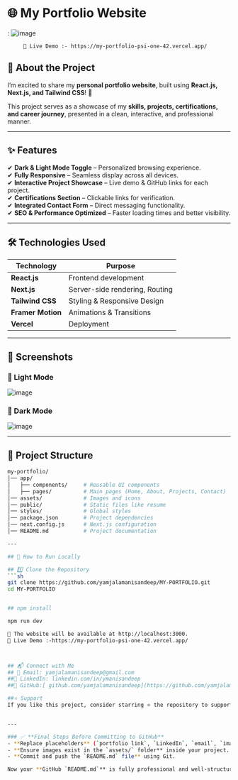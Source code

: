 # 🌐 My Portfolio Website  
 
: ![image](https://github.com/user-attachments/assets/70cccbba-d436-42d2-bd10-94a90dd1259f)
















         🔗 Live Demo :- https://my-portfolio-psi-one-42.vercel.app/

## 🚀 About the Project  
I’m excited to share my **personal portfolio website**, built using **React.js, Next.js, and Tailwind CSS**! 🚀  

This project serves as a showcase of my **skills, projects, certifications, and career journey**, presented in a clean, interactive, and professional manner.  

---

## ✨ Features    
✔ **Dark & Light Mode Toggle** – Personalized browsing experience.  
✔ **Fully Responsive** – Seamless display across all devices.  
✔ **Interactive Project Showcase** – Live demo & GitHub links for each project.  
✔ **Certifications Section** – Clickable links for verification.  
✔ **Integrated Contact Form** – Direct messaging functionality.  
✔ **SEO & Performance Optimized** – Faster loading times and better visibility.  

---

## 🛠️ Technologies Used  
| **Technology** | **Purpose** |
|--------------|------------|
| **React.js** | Frontend development |
| **Next.js** | Server-side rendering, Routing |
| **Tailwind CSS** | Styling & Responsive Design |
| **Framer Motion** | Animations & Transitions |
| **Vercel** | Deployment |

---

## 📸 Screenshots  

### 🔹 Light Mode  
![image](https://github.com/user-attachments/assets/8bfb0fe6-ae27-4f28-8a6f-14726e721d66)


### 🔹 Dark Mode  
![image](https://github.com/user-attachments/assets/c8c750e3-7058-4957-b789-9e365f2c66af)


---

## 📂 Project Structure  
```bash
my-portfolio/
│── app/
│   ├── components/     # Reusable UI components
│   ├── pages/          # Main pages (Home, About, Projects, Contact)
│── assets/             # Images and icons
│── public/             # Static files like resume
│── styles/             # Global styles
│── package.json        # Project dependencies
│── next.config.js      # Next.js configuration
│── README.md           # Project documentation

---

## 🚀 How to Run Locally  

## 1️⃣ Clone the Repository  
```sh
git clone https://github.com/yamjalamanisandeep/MY-PORTFOLIO.git
cd MY-PORTFOLIO


## npm install

npm run dev

🔗 The website will be available at http://localhost:3000.
🔗 Live Demo :-https://my-portfolio-psi-one-42.vercel.app/



## 📬 Connect with Me
## 📩 Email: yamjalamanisandeep@gmail.com
##🔗 LinkedIn: linkedin.com/in/ymanisandeep
##🐙 GitHub:[ github.com/yamjalamanisandeep](https://github.com/yamjalamanisandeep)

##⭐ Support
If you like this project, consider starring ⭐ the repository to support my work!


---

### ✅ **Final Steps Before Committing to GitHub**
- **Replace placeholders** (`portfolio link`, `LinkedIn`, `email`, `image paths`).  
- **Ensure images exist in the `assets/` folder** inside your project.  
- **Commit and push the `README.md` file** using Git.  

Now your **GitHub `README.md`** is fully professional and well-structured! 🚀🔥

